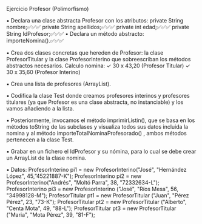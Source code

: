Ejercicio Profesor (Polimorfismo)

▪ Declara una clase abstracta Profesor con los atributos:
    private String nombre;✅✅✅
    private String apellidos;✅✅✅
    private int edad;✅✅✅
    private String IdProfesor;✅✅✅
▪ Declara un método abstracto: importeNomina().✅✅✅

▪ Crea dos clases concretas que hereden de Profesor: la clase ProfesorTitular y la clase
ProfesorInterino que sobreescriban los métodos abstractos necesarios. Calculo nomina:
    ✓ 30 x 43,20 (Profesor Titular)
    ✓ 30 x 35,60 (Profesor Interino)

▪ Crea una lista de profesores (ArrayList).

▪ Codifica la clase Test donde creamos profesores interinos y profesores titulares (ya que
    Profesor es una clase abstracta, no instanciable) y los vamos añadiendo a la lista.

▪ Posteriormente, invocamos el método imprimirListin(), que se basa en los métodos toString
    de las subclases y visualiza todos sus datos incluida la nomina y al método
    importeTotalNominaProfesorado() , ambos métodos pertenecen a la clase Test.

▪ Grabar en un fichero el IdProfesor y su nómina, para lo cual se debe crear un ArrayList de la
clase nomina.

▪ Datos:
    ProfesorInterino pi1 = new ProfesorInterino("José", "Hernández López", 45,”45221887-K");
    ProfesorInterino pi2 = new ProfesorInterino("Andrés", "Moltó Parra", 38, "72332634-L");
    ProfesorInterino pi3 = new ProfesorInterino ("José", "Ríos Mesa", 56, "34998128-M");
    ProfesorTitular pt1 = new ProfesorTitular ("Juan", "Pérez Pérez", 23, "73-K");
    ProfesorTitular pt2 = new ProfesorTitular ("Alberto", "Centa Mota", 49, "88-L");
    ProfesorTitular pt3 = new ProfesorTitular ("Maria", "Mota Pérez", 39, "81-F");